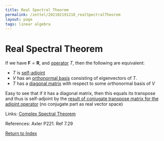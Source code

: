 ```yaml
---
title: Real Spectral Theorem
permalink: /zettel/202102191218_realSpectralTheorem
layout: page
tags: linear algebra
---
```

# Real Spectral Theorem

If we have $\mathbf{F} = \mathbf{R}$, and [operator](202102082104_operatorDefinition) $T$, then the following are
equivalent:
- $T$ is [self-adjoint](202102162040_selfAdjointOperator)
- $V$ has an [orthonormal basis](202102142105_orthonormalBasisDefinition) consisting of eigenvectors of $T$.
- $T$ has a [diagonal matrix](202102141025_diagonalMatrix) with respect to some orthonormal basis of $V$

Easy to see that if it has a diagonal matrix, then this equals its transpose and thus is self-adjoint
by the [result of conjugate transpose matrix for the adjoint operator](202102162035_conjugateTransposeDefinition) (no conjugate 
part as real vector space)


Links: [Complex Spectral Theorem](202102182045_complexSpectralTheorem) 

References: Axler P221. Ref 7.29

[Return to Index](index)